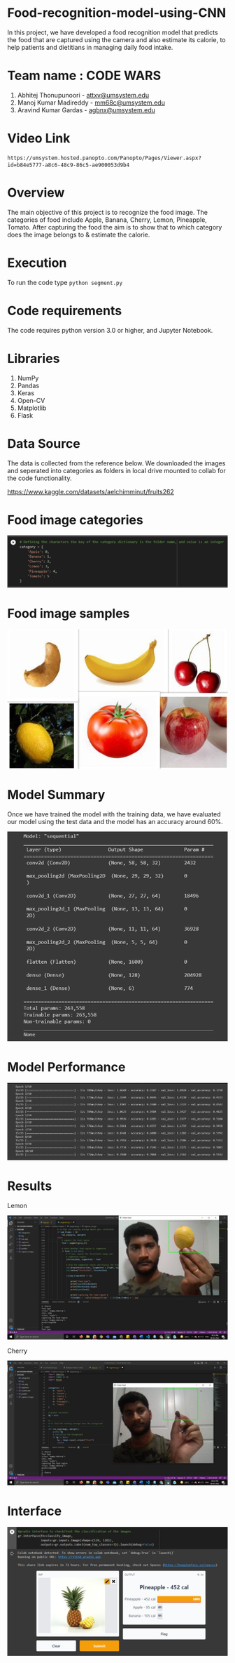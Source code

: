 # Food-recognition-model-using-CNN

In this project, we have developed a food recognition model that predicts the food that are captured using the camera and also estimate its calorie, to help patients and dietitians in managing daily food intake.

# Team name : CODE WARS

1. Abhitej Thonupunoori - attxv@umsystem.edu 
2. Manoj Kumar Madireddy - mm68c@umsystem.edu
3. Aravind Kumar Gardas - agbnx@umsystem.edu

# Video Link
```
https://umsystem.hosted.panopto.com/Panopto/Pages/Viewer.aspx?id=b84e5777-a8c6-48c9-86c5-ae900053d9b4
```
# Overview
The main objective of this project is to recognize the food image. The categories of food include Apple, Banana, Cherry, Lemon, Pineapple, Tomato. After capturing the food the aim is to show that to which category does the image belongs to & estimate the calorie.

# Execution
To run the code type ```python segment.py``` 

# Code requirements
The code requires python version 3.0 or higher, and Jupyter Notebook.

# Libraries
1. NumPy
2. Pandas
3. Keras
4. Open-CV
5. Matplotlib
6. Flask

# Data Source

The data is collected from the reference below. We downloaded the images and seperated into categories as folders in local drive mounted to collab for the code functionality.

https://www.kaggle.com/datasets/aelchimminut/fruits262 

# Food image categories
![](document%20images/Categories.png)

# Food image samples
![](document%20images/sample.png) 

# Model Summary

Once we have trained the model with the training data, we have evaluated our model using the test data and the model has an accuracy around 60%.

![](document%20images/modelsummary.png) 

# Model Performance
![](document%20images/modelperformance.png) 

# Results

Lemon

![](screenshots/Lemon.jpeg)

Cherry

![](screenshots/Cherry.jpeg)

# Interface
![](document%20images/interface2.png) 
